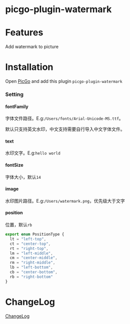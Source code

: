 # picgo-plugin-watermark

# Features

Add watermark to picture

# Installation

Open [PicGo](https://github.com/Molunerfinn/PicGo) and add this plugin `picgo-plugin-watermark`

### Setting

#### fontFamily

字体文件路径。E.g:`/Users/fonts/Arial-Unicode-MS.ttf`。

默认只支持英文水印，中文支持需要自行导入中文字体文件。

#### text

水印文字。E.g:`hello world`

#### fontSize

字体大小，默认`14`

#### image

水印图片路径。E.g:`/Users/watermark.png`，优先级大于文字

#### position

位置，默认`rb`

```js
export enum PositionType {
  lt = "left-top",
  ct = "center-top",
  rt = "right-top",
  lm = "left-middle",
  cm = "center-middle",
  rm = "right-middle",
  lb = "left-bottom",
  cb = "center-bottom",
  rb = "right-bottom"
}
```

# ChangeLog

[ChangeLog](https://github.com/Dec-F/picgo-plugin-watermark/blob/master/CHANGELOG.md)
